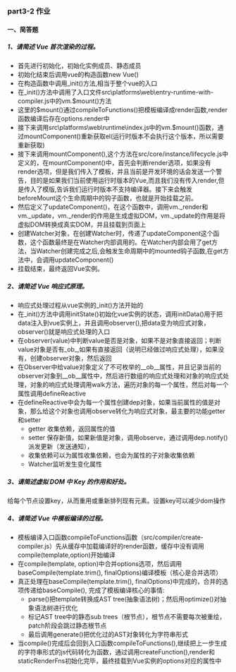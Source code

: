 ### part3-2 作业
#### 一、简答题

##### 1、请简述 Vue 首次渲染的过程。
  - 首先进行初始化，初始化实例成员、静态成员
  - 初始化结束后调用vue的构造函数new Vue()
  - 在构造函数中调用_init()方法,相当于整个vue的入口
  - 在_init()方法中调用了入口文件src\platforms\web\entry-runtime-with-compiler.js中的vm.$mount()方法
  - 这里的$mount()通过compileToFunctions()把模板编译成render函数,render函数编译后存在options.render中
  - 接下来调用src\platforms\web\runtime\index.js中的vm.$mount()函数，通过mountComponent()重新获取el(运行时版本不会执行这个版本，所以需要重新获取)
  - 接下来调用mountComponent(),这个方法在src/core/instance/lifecycle.js中定义的，在mountComponent()中，首先会判断render选项，如果没有render选项，但是我们传入了模板，并且当前是开发环境的话会发送一个警告，目的是如果我们当前使用运行时版本的Vue,而且我们没有传入render,但是传入了模版,告诉我们运行时版本不支持编译器。接下来会触发beforeMount这个生命周期中的钩子函数，也就是开始挂载之前。
  - 然后定义了updateComponent()，在这个函数中，调用vm._render和vm._update，vm._render的作用是生成虚拟DOM，vm._update的作用是将虚拟DOM转换成真实DOM，并且挂载到页面上
  - 创建Watcher对象，在创建Watcher时，传递了updateComponent这个函数，这个函数最终是在Watcher内部调用的。在Watcher内部会用了get方法，当Watcher创建完成之后,会触发生命周期中的mounted钩子函数,在get方法中，会调用updateComponent()
  - 挂载结束，最终返回Vue实例。

##### 2、请简述 Vue 响应式原理。
  - 响应式处理过程从vue实例的_init()方法开始的
  - 在_init()方法中调用initState()初始化vue实例的状态，调用initData()用于把data注入到vue实例上，并且调用observer(),把data变为响应式对象，observer()就是响应式处理的入口
  - 在observer(value)中判断value是否是对象，如果不是对象直接返回；判断value对象是否有_ob_,如果有直接返回（说明已经做过响应式处理），如果没有，创建observer对象，然后返回
  - 在Observer中给value对象定义了不可枚举的__ob__属性，并且记录当前的observer对象到__ob__属性中，然后进行数组的响应式处理和对象的响应式处理，对象的响应式处理调用walk方法，遍历对象的每一个属性，然后对每一个属性调用defineReactive
  - 在defineReactive中会为每一个属性创建dep对象，如果当前属性的值是对象，那么给这个对象也调用observe转化为响应式对象，最主要的功能getter和setter
    - getter 收集依赖，返回属性的值
    - setter 保存新值，如果新值是对象，调用observe，通过调用dep.notify()派发更新（发送通知），
    - 收集依赖可以为属性收集依赖，也会为属性的子对象收集依赖
    - Watcher监听发生变化属性

##### 3、请简述虚拟 DOM 中 Key 的作用和好处。
  给每个节点设置key，从而重用或重新排列现有元素。设置key可以减少dom操作

##### 4、请简述 Vue 中模板编译的过程。
  - 模板编译入口函数compileToFunctions函数（src/compiler/create-compiler.js）先从缓存中加载编译好的render函数，缓存中没有调用compile(template,option)开始编译
  - 在compile(template, option)中合并options选项，然后调用baseCompile(template.trim(), finalOptions)编译模板（核心是合并选项）
  - 真正处理在baseCompile(template.trim(), finalOptions)中完成的，合并的选项传递给baseCompile(), 完成了模板编译核心的事情: 
    - parse()把template转换成AST tree(抽象语法树)；然后用optimize()对抽象语法树进行优化
    - 标记AST tree中的静态sub trees（根节点），根节点不需要每次被重绘，patch阶段会跳过静态根节点
    - 最后调用generate()把优化过的AST对象转化为字符串形式
  - 当compile()完成后会回到入口函数compileToFunctions(),继续把上一步生成的字符串形式的js代码转化为函数，通过调用createFunction(),render和staticRenderFns初始化完毕，最终挂载到Vue实例的options对应的属性中